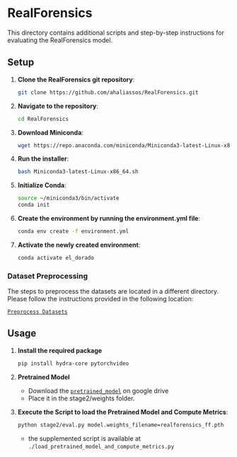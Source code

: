 # RealForensics

This directory contains additional scripts and step-by-step instructions for evaluating the RealForensics model.

## Setup

1. **Clone the RealForensics git repository**:
    ```sh
    git clone https://github.com/ahaliassos/RealForensics.git
    ```

2. **Navigate to the repository**:
    ```sh
    cd RealForensics
    ```

3. **Download Miniconda**:
    ```sh
    wget https://repo.anaconda.com/miniconda/Miniconda3-latest-Linux-x86_64.sh -O Miniconda3-latest-Linux-x86_64.sh
    ```

4. **Run the installer**:
    ```sh
    bash Miniconda3-latest-Linux-x86_64.sh
    ```

5. **Initialize Conda**:
    ```sh
    source ~/miniconda3/bin/activate
    conda init
    ```

6. **Create the environment by running the environment.yml file**:
    ```sh
    conda env create -f environment.yml
    ```

7. **Activate the newly created environment**:
    ```sh
    conda activate el_dorado
    ```

### Dataset Preprocessing

The steps to preprocess the datasets are located in a different directory. Please follow the instructions provided in the following location:

[`Preprocess Datasets`](../Datasets/preprocess_datasets)


## Usage 

1. **Install the required package**
    ```sh
    pip install hydra-core pytorchvideo
    ```
2. **Pretrained Model**
   - Download the [`pretrained_model`](https://drive.google.com/file/d/1nqEVlRN51WyzMWSeB7x9okcaegFgA-BQ/view) on google drive
   - Place it in the stage2/weights folder. 

3. **Execute the Script to load the Pretrained Model and Compute Metrics**:
    ```sh
    python stage2/eval.py model.weights_filename=realforensics_ff.pth
    ```
   
    - the supplemented script is available at `./load_pretrained_model_and_compute_metrics.py`
